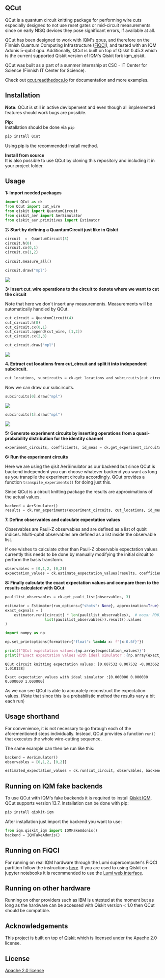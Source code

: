 ## QCut

QCut is a quantum circuit knitting package for performing wire cuts especially designed to not use reset gates or mid-circuit measurements since on early NISQ devices they pose significant errors, if available at all.

QCut has been designed to work with IQM's qpus, and therefore on the Finnish Quantum Computing Infrastructure ([FiQCI](https://fiqci.fi/)), and tested with an IQM Adonis 5-qubit qpu. Additionally, QCut is built on top of Qiskit 0.45.3 which is the current supported Qiskit version of IQM's Qiskit fork iqm\_qiskit.

QCut was built as a part of a summer internship at CSC - IT Center for Science (Finnish IT Center for Science).

Check out [qcut.readthedocs.io](https://qcut.readthedocs.io/en/latest/) for documentation and more examples.

## Installation

**Note:**
QCut is still in active devlopement and even though all implemented features should work bugs are possible.

**Pip:**  
Installation should be done via `pip`

```python
pip install QCut
```

Using pip is the recommended install method.

**Install from source**  
It is also possible to use QCut by cloning this repository and including it in your project folder.

## Usage

**1: Import needed packages**

```python
import QCut as ck
from QCut import cut_wire
from qiskit import QuantumCircuit
from qiskit_aer import AerSimulator
from qiskit_aer.primitives import Estimator
```

**2: Start by defining a QuantumCircuit just like in Qiskit**

```python
circuit  =  QuantumCircuit(3)
circuit.h(0)
circuit.cx(0,1)
circuit.cx(1,2)
   
circuit.measure_all()

circuit.draw("mpl")
```

![](./docs/images/circ1.png)

**3: Insert cut\_wire operations to the circuit to denote where we want to cut the circuit**

Note that here we don't insert any measurements. Measurements will be automatically handled by QCut.

```python
cut_circuit = QuantumCircuit(4)
cut_circuit.h(0)
cut_circuit.cx(0,1)
cut_circuit.append(cut_wire, [1,2])
cut_circuit.cx(2,3)

cut_circuit.draw("mpl")
```

![](./docs/images/circ2.png)

**4\. Extract cut locations from cut\_circuit and split it into independent subcircuit.**

```python
cut_locations, subcircuits = ck.get_locations_and_subcircuits(cut_circuit)
```

Now we can draw our subcircuits.

```python
subcircuits[0].draw("mpl")
```

![](./docs/images/circ3.png)

```python
subcircuits[1].draw("mpl")
```

![](./docs/images/circ4.png)

**5: Generate experiment circuits by inserting operations from a quasi-probability distribution for the identity channel**

```python
experiment_circuits, coefficients, id_meas = ck.get_experiment_circuits(subcircuits, cut_locations)
```

**6: Run the experiment circuits**

Here we are using the qisit AerSimulator as our backend but since QCut is backend independent you can choose whatever backend you want as long as you transpile the experiment circuits accordingly. QCut provides a function `transpile_experiments()` for doing just this.

Since QCut is a circuit knitting package the results are approximations of the actual values.

```python
backend = AerSimulator()
results = ck.run_experiments(experiment_circuits, cut_locations, id_meas, backend=backend)
```

**7\. Define observables and calculate expectation values**

Observables are Pauli-Z observables and are defined as a list of qubit indices. Multi-qubit observables are defined as a list inside the observable list.

If one wishes to calculate other than Pauli-Z observable expectation values currently this needs to be done by manually modifying the initial circuit to perform the basis transform.

```python
observables = [0,1,2, [0,2]]
expectation_values = ck.estimate_expectation_values(results, coefficients, cut_locations, observables)
```

**8: Finally calculate the exact expectation values and compare them to the results calculated with QCut**

```python
paulilist_observables = ck.get_pauli_list(observables, 3)

estimator = Estimator(run_options={"shots": None}, approximation=True)
exact_expvals = (
    estimator.run([circuit] * len(paulilist_observables),  # noqa: PD011
                  list(paulilist_observables)).result().values
)
```

```python
import numpy as np

np.set_printoptions(formatter={"float": lambda x: f"{x:0.6f}"})

print(f"QCut expectation values:{np.array(expectation_values)}")
print(f"Exact expectation values with ideal simulator :{np.array(exact_expvals)}")
```

`QCut circuit knitting expectation values: [0.007532 0.007532 -0.003662 1.010128]`

`Exact expectation values with ideal simulator :[0.000000 0.000000 0.000000 1.000000]`

As we can see QCut is able to accurately reconstruct the expectation values. (Note that since this is a probabilistic method the results vary a bit each run)

## Usage shorthand

For convenience, it is not necessary to go through each of the aforementioned steps individually. Instead, QCut provides a function `run()` that executes the whole wire-cutting sequence.

The same example can then be run like this:

```python
backend = AerSimulator()
observables = [0,1,2, [0,2]]

estimated_expectation_values = ck.run(cut_circuit, observables, backend)
```

## Running on IQM fake backends

To use QCut with IQM's fake backends it is required to install [Qiskit IQM](https://github.com/iqm-finland/qiskit-on-iqm). QCut supports version 13.7. Installation can be done with pip:

```python
pip install qiskit-iqm
```

After installation just import the backend you want to use:

```python
from iqm.qiskit_iqm import IQMFakeAdonis()
backend = IQMFakeAdonis()
```

## Running on FiQCI

For running on real IQM hardware through the Lumi supercomputer's FiQCI partition follow the instructions [here](https://docs.csc.fi/computing/quantum-computing/helmi/running-on-helmi/). If you are used to using Qiskit on jupyter notebooks it is recommended to use the [Lumi web interface](https://docs.lumi-supercomputer.eu/runjobs/webui/).

## Running on other hardware

Running on other providers such as IBM is untested at the moment but as long as the hardware can be accessed with Qiskit version \< 1.0 then QCut should be compatible.

## Acknowledgements

This project is built on top of [Qiskit](https://github.com/Qiskit/qiskit) which is licensed under the Apache 2.0 license.

## License

[Apache 2.0 license](https://github.com/JooNiv/QCut/blob/main/LICENSE)
